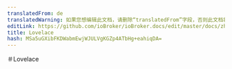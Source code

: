 ```yaml
---
translatedFrom: de
translatedWarning: 如果您想编辑此文档，请删除“translatedFrom”字段，否则此文档将再次自动翻译
editLink: https://github.com/ioBroker/ioBroker.docs/edit/master/docs/zh-cn/viz/lovelace.md
title: Lovelace
hash: MSa5uGXibFKDWabmEwjWJULVgKGZp4ATbHg+eahiqDA=
---
```

＃Lovelace